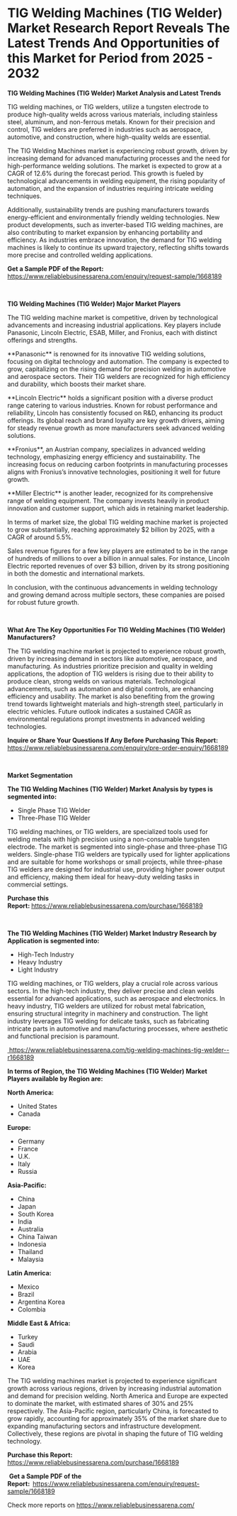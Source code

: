 <p><h1>TIG Welding Machines (TIG Welder) Market Research Report Reveals The Latest Trends And Opportunities of this Market for Period from 2025 - 2032</h1></p><p><strong>TIG Welding Machines (TIG Welder) Market Analysis and Latest Trends</strong></p>
<p><p>TIG welding machines, or TIG welders, utilize a tungsten electrode to produce high-quality welds across various materials, including stainless steel, aluminum, and non-ferrous metals. Known for their precision and control, TIG welders are preferred in industries such as aerospace, automotive, and construction, where high-quality welds are essential. </p><p>The TIG Welding Machines market is experiencing robust growth, driven by increasing demand for advanced manufacturing processes and the need for high-performance welding solutions. The market is expected to grow at a CAGR of 12.6% during the forecast period. This growth is fueled by technological advancements in welding equipment, the rising popularity of automation, and the expansion of industries requiring intricate welding techniques. </p><p>Additionally, sustainability trends are pushing manufacturers towards energy-efficient and environmentally friendly welding technologies. New product developments, such as inverter-based TIG welding machines, are also contributing to market expansion by enhancing portability and efficiency. As industries embrace innovation, the demand for TIG welding machines is likely to continue its upward trajectory, reflecting shifts towards more precise and controlled welding applications.</p></p>
<p><strong>Get a Sample PDF of the Report:&nbsp;</strong> <a href="https://www.reliablebusinessarena.com/enquiry/request-sample/1668189?utm_campaign=3214&utm_medium=2&utm_source=Github&utm_content=ia&utm_term=11042025&utm_id=tig-welding-machines-tig-welder">https://www.reliablebusinessarena.com/enquiry/request-sample/1668189</a></p>
<p>&nbsp;</p>
<p><strong>TIG Welding Machines (TIG Welder) Major Market Players</strong></p>
<p><p>The TIG welding machine market is competitive, driven by technological advancements and increasing industrial applications. Key players include Panasonic, Lincoln Electric, ESAB, Miller, and Fronius, each with distinct offerings and strengths.</p><p>**Panasonic** is renowned for its innovative TIG welding solutions, focusing on digital technology and automation. The company is expected to grow, capitalizing on the rising demand for precision welding in automotive and aerospace sectors. Their TIG welders are recognized for high efficiency and durability, which boosts their market share.</p><p>**Lincoln Electric** holds a significant position with a diverse product range catering to various industries. Known for robust performance and reliability, Lincoln has consistently focused on R&D, enhancing its product offerings. Its global reach and brand loyalty are key growth drivers, aiming for steady revenue growth as more manufacturers seek advanced welding solutions.</p><p>**Fronius**, an Austrian company, specializes in advanced welding technology, emphasizing energy efficiency and sustainability. The increasing focus on reducing carbon footprints in manufacturing processes aligns with Fronius’s innovative technologies, positioning it well for future growth. </p><p>**Miller Electric** is another leader, recognized for its comprehensive range of welding equipment. The company invests heavily in product innovation and customer support, which aids in retaining market leadership.</p><p>In terms of market size, the global TIG welding machine market is projected to grow substantially, reaching approximately $2 billion by 2025, with a CAGR of around 5.5%. </p><p>Sales revenue figures for a few key players are estimated to be in the range of hundreds of millions to over a billion in annual sales. For instance, Lincoln Electric reported revenues of over $3 billion, driven by its strong positioning in both the domestic and international markets. </p><p>In conclusion, with the continuous advancements in welding technology and growing demand across multiple sectors, these companies are poised for robust future growth.</p></p>
<p>&nbsp;</p>
<p><strong>What Are The Key Opportunities For TIG Welding Machines (TIG Welder) Manufacturers?</strong></p>
<p><p>The TIG welding machine market is projected to experience robust growth, driven by increasing demand in sectors like automotive, aerospace, and manufacturing. As industries prioritize precision and quality in welding applications, the adoption of TIG welders is rising due to their ability to produce clean, strong welds on various materials. Technological advancements, such as automation and digital controls, are enhancing efficiency and usability. The market is also benefiting from the growing trend towards lightweight materials and high-strength steel, particularly in electric vehicles. Future outlook indicates a sustained CAGR as environmental regulations prompt investments in advanced welding technologies.</p></p>
<p><strong>Inquire or Share Your Questions If Any Before Purchasing This Report:</strong> <a href="https://www.reliablebusinessarena.com/enquiry/pre-order-enquiry/1668189?utm_campaign=3214&utm_medium=2&utm_source=Github&utm_content=ia&utm_term=11042025&utm_id=tig-welding-machines-tig-welder">https://www.reliablebusinessarena.com/enquiry/pre-order-enquiry/1668189</a></p>
<p>&nbsp;</p>
<p><strong>Market Segmentation</strong></p>
<p><strong>The TIG Welding Machines (TIG Welder) Market Analysis by types is segmented into:</strong></p>
<p><ul><li>Single Phase TIG Welder</li><li>Three-Phase TIG Welder</li></ul></p>
<p><p>TIG welding machines, or TIG welders, are specialized tools used for welding metals with high precision using a non-consumable tungsten electrode. The market is segmented into single-phase and three-phase TIG welders. Single-phase TIG welders are typically used for lighter applications and are suitable for home workshops or small projects, while three-phase TIG welders are designed for industrial use, providing higher power output and efficiency, making them ideal for heavy-duty welding tasks in commercial settings.</p></p>
<p><strong>Purchase this Report:&nbsp;</strong><a href="https://www.reliablebusinessarena.com/purchase/1668189?utm_campaign=3214&utm_medium=2&utm_source=Github&utm_content=ia&utm_term=11042025&utm_id=tig-welding-machines-tig-welder">https://www.reliablebusinessarena.com/purchase/1668189</a></p>
<p>&nbsp;</p>
<p><strong>The TIG Welding Machines (TIG Welder) Market Industry Research by Application is segmented into:</strong></p>
<p><ul><li>High-Tech Industry</li><li>Heavy Industry</li><li>Light Industry</li></ul></p>
<p><p>TIG welding machines, or TIG welders, play a crucial role across various sectors. In the high-tech industry, they deliver precise and clean welds essential for advanced applications, such as aerospace and electronics. In heavy industry, TIG welders are utilized for robust metal fabrication, ensuring structural integrity in machinery and construction. The light industry leverages TIG welding for delicate tasks, such as fabricating intricate parts in automotive and manufacturing processes, where aesthetic and functional precision is paramount.</p></p>
<p><a href="https://www.reliablebusinessarena.com/tig-welding-machines-tig-welder--r1668189?utm_campaign=3214&utm_medium=2&utm_source=Github&utm_content=ia&utm_term=11042025&utm_id=tig-welding-machines-tig-welder">&nbsp;https://www.reliablebusinessarena.com/tig-welding-machines-tig-welder--r1668189</a></p>
<p><strong>In terms of Region, the TIG Welding Machines (TIG Welder) Market Players available by Region are:</strong></p>
<p>
    <p> <strong> North America: </strong>
        <ul>
            <li>United States</li>
            <li>Canada</li>
        </ul>
        </p> 
    <p> <strong> Europe: </strong>
        <ul>
            <li>Germany</li>
            <li>France</li>
            <li>U.K.</li>
            <li>Italy</li>
            <li>Russia</li>
        </ul>
        </p> 
    <p> <strong> Asia-Pacific: </strong>
        <ul>
            <li>China</li>
            <li>Japan</li>
            <li>South Korea</li>
            <li>India</li>
            <li>Australia</li>
            <li>China Taiwan</li>
            <li>Indonesia</li>
            <li>Thailand</li>
            <li>Malaysia</li>
        </ul>
        </p> 
    <p> <strong> Latin America: </strong>
        <ul>
            <li>Mexico</li>
            <li>Brazil</li>
            <li>Argentina Korea</li>
            <li>Colombia</li>
        </ul>
        </p> 
    <p> <strong> Middle East & Africa: </strong>
        <ul>
            <li>Turkey</li>
            <li>Saudi</li>
            <li>Arabia</li>
            <li>UAE</li>
            <li>Korea</li>
        </ul>
    </p>
    </p>
<p><p>The TIG welding machines market is projected to experience significant growth across various regions, driven by increasing industrial automation and demand for precision welding. North America and Europe are expected to dominate the market, with estimated shares of 30% and 25% respectively. The Asia-Pacific region, particularly China, is forecasted to grow rapidly, accounting for approximately 35% of the market share due to expanding manufacturing sectors and infrastructure development. Collectively, these regions are pivotal in shaping the future of TIG welding technology.</p></p>
<p><strong>Purchase this Report: </strong><a href="https://www.reliablebusinessarena.com/purchase/1668189?utm_campaign=3214&utm_medium=2&utm_source=Github&utm_content=ia&utm_term=11042025&utm_id=tig-welding-machines-tig-welder">https://www.reliablebusinessarena.com/purchase/1668189</a></p>
<p>&nbsp;<strong>Get a Sample PDF of the Report:&nbsp;&nbsp;</strong><a href="https://www.reliablebusinessarena.com/enquiry/request-sample/1668189?utm_campaign=3214&utm_medium=2&utm_source=Github&utm_content=ia&utm_term=11042025&utm_id=tig-welding-machines-tig-welder">https://www.reliablebusinessarena.com/enquiry/request-sample/1668189</a></p>
<p><strong></strong></p>
<p>Check more reports on <a href="https://www.reliablebusinessarena.com/?utm_campaign=3214&utm_medium=2&utm_source=Github&utm_content=ia&utm_term=11042025&utm_id=tig-welding-machines-tig-welder">https://www.reliablebusinessarena.com/</a></p>